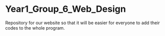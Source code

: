 # Year1_Group_6_Web_Design
Repository for our website so that it will be easier for everyone to add their codes to the whole program.
